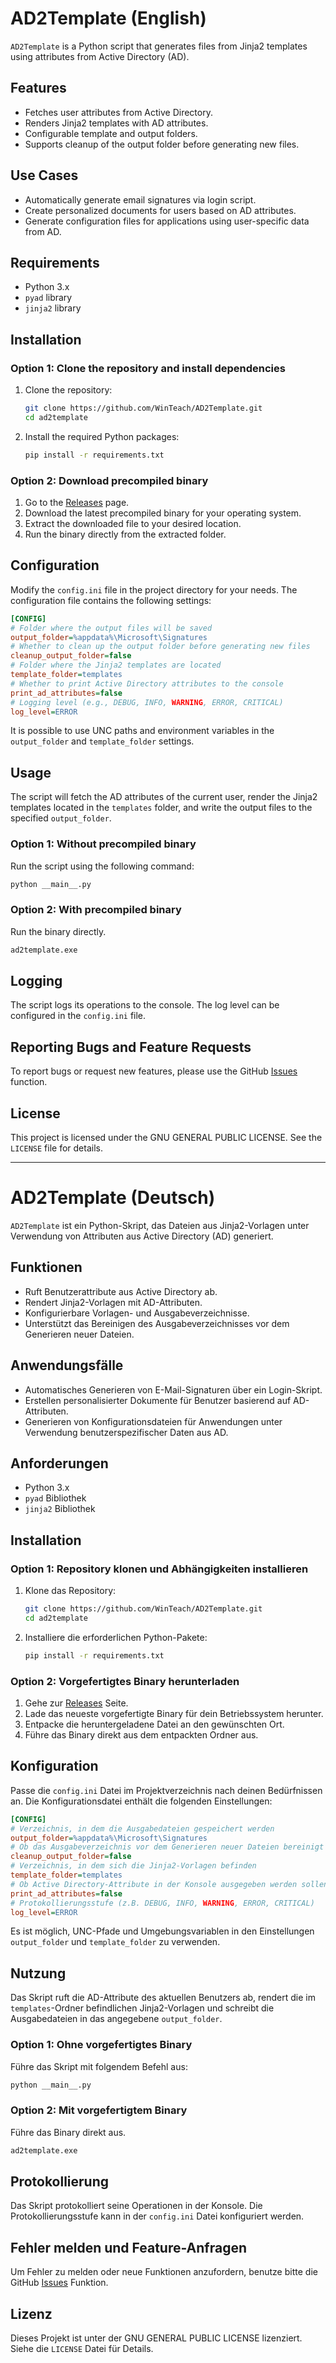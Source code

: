 
# AD2Template (English)

`AD2Template` is a Python script that generates files from Jinja2 templates using attributes from Active Directory (AD).

## Features

- Fetches user attributes from Active Directory.
- Renders Jinja2 templates with AD attributes.
- Configurable template and output folders.
- Supports cleanup of the output folder before generating new files.

## Use Cases

- Automatically generate email signatures via login script.
- Create personalized documents for users based on AD attributes.
- Generate configuration files for applications using user-specific data from AD.

## Requirements

- Python 3.x
- `pyad` library
- `jinja2` library

## Installation

### Option 1: Clone the repository and install dependencies

1. Clone the repository:
    ```sh
    git clone https://github.com/WinTeach/AD2Template.git
    cd ad2template
    ```

2. Install the required Python packages:
    ```sh
    pip install -r requirements.txt
    ```

### Option 2: Download precompiled binary

1. Go to the [Releases](https://github.com/WinTeach/AD2Template/releases) page.
2. Download the latest precompiled binary for your operating system.
3. Extract the downloaded file to your desired location.
4. Run the binary directly from the extracted folder.

## Configuration

Modify the `config.ini` file in the project directory for your needs. The configuration file contains the following settings:

```ini
[CONFIG]
# Folder where the output files will be saved
output_folder=%appdata%\Microsoft\Signatures
# Whether to clean up the output folder before generating new files
cleanup_output_folder=false
# Folder where the Jinja2 templates are located
template_folder=templates
# Whether to print Active Directory attributes to the console
print_ad_attributes=false
# Logging level (e.g., DEBUG, INFO, WARNING, ERROR, CRITICAL)
log_level=ERROR
```

It is possible to use UNC paths and environment variables in the `output_folder` and `template_folder` settings.

## Usage

The script will fetch the AD attributes of the current user, render the Jinja2 templates located in the `templates` folder, and write the output files to the specified `output_folder`.

### Option 1: Without precompiled binary
Run the script using the following command:

```sh
python __main__.py
```
### Option 2: With precompiled binary
Run the binary directly.

```sh
ad2template.exe
```
## Logging

The script logs its operations to the console. The log level can be configured in the `config.ini` file.

## Reporting Bugs and Feature Requests

To report bugs or request new features, please use the GitHub [Issues](https://github.com/WinTeach/AD2Template/issues) function.

## License

This project is licensed under the GNU GENERAL PUBLIC LICENSE. See the `LICENSE` file for details.

---

# AD2Template (Deutsch)

`AD2Template` ist ein Python-Skript, das Dateien aus Jinja2-Vorlagen unter Verwendung von Attributen aus Active Directory (AD) generiert.

## Funktionen

- Ruft Benutzerattribute aus Active Directory ab.
- Rendert Jinja2-Vorlagen mit AD-Attributen.
- Konfigurierbare Vorlagen- und Ausgabeverzeichnisse.
- Unterstützt das Bereinigen des Ausgabeverzeichnisses vor dem Generieren neuer Dateien.

## Anwendungsfälle

- Automatisches Generieren von E-Mail-Signaturen über ein Login-Skript.
- Erstellen personalisierter Dokumente für Benutzer basierend auf AD-Attributen.
- Generieren von Konfigurationsdateien für Anwendungen unter Verwendung benutzerspezifischer Daten aus AD.

## Anforderungen

- Python 3.x
- `pyad` Bibliothek
- `jinja2` Bibliothek

## Installation

### Option 1: Repository klonen und Abhängigkeiten installieren

1. Klone das Repository:
    ```sh
    git clone https://github.com/WinTeach/AD2Template.git
    cd ad2template
    ```

2. Installiere die erforderlichen Python-Pakete:
    ```sh
    pip install -r requirements.txt
    ```

### Option 2: Vorgefertigtes Binary herunterladen

1. Gehe zur [Releases](https://github.com/WinTeach/AD2Template/releases) Seite.
2. Lade das neueste vorgefertigte Binary für dein Betriebssystem herunter.
3. Entpacke die heruntergeladene Datei an den gewünschten Ort.
4. Führe das Binary direkt aus dem entpackten Ordner aus.

## Konfiguration

Passe die `config.ini` Datei im Projektverzeichnis nach deinen Bedürfnissen an. Die Konfigurationsdatei enthält die folgenden Einstellungen:

```ini
[CONFIG]
# Verzeichnis, in dem die Ausgabedateien gespeichert werden
output_folder=%appdata%\Microsoft\Signatures
# Ob das Ausgabeverzeichnis vor dem Generieren neuer Dateien bereinigt werden soll
cleanup_output_folder=false
# Verzeichnis, in dem sich die Jinja2-Vorlagen befinden
template_folder=templates
# Ob Active Directory-Attribute in der Konsole ausgegeben werden sollen
print_ad_attributes=false
# Protokollierungsstufe (z.B. DEBUG, INFO, WARNING, ERROR, CRITICAL)
log_level=ERROR
```

Es ist möglich, UNC-Pfade und Umgebungsvariablen in den Einstellungen `output_folder` und `template_folder` zu verwenden.

## Nutzung

Das Skript ruft die AD-Attribute des aktuellen Benutzers ab, rendert die im `templates`-Ordner befindlichen Jinja2-Vorlagen und schreibt die Ausgabedateien in das angegebene `output_folder`.

### Option 1: Ohne vorgefertigtes Binary
Führe das Skript mit folgendem Befehl aus:

```sh
python __main__.py
```
### Option 2: Mit vorgefertigtem Binary
Führe das Binary direkt aus.

```sh
ad2template.exe
```
## Protokollierung

Das Skript protokolliert seine Operationen in der Konsole. Die Protokollierungsstufe kann in der `config.ini` Datei konfiguriert werden.

## Fehler melden und Feature-Anfragen

Um Fehler zu melden oder neue Funktionen anzufordern, benutze bitte die GitHub [Issues](https://github.com/WinTeach/AD2Template/issues) Funktion.

## Lizenz

Dieses Projekt ist unter der GNU GENERAL PUBLIC LICENSE lizenziert. Siehe die `LICENSE` Datei für Details.
